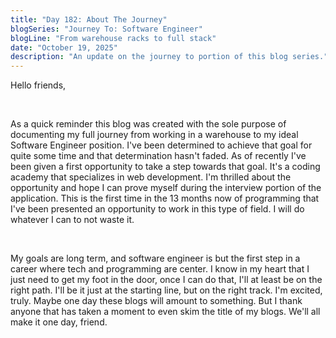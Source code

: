 ```yaml
---
title: "Day 182: About The Journey"
blogSeries: "Journey To: Software Engineer"
blogLine: "From warehouse racks to full stack"
date: "October 19, 2025"
description: "An update on the journey to portion of this blog series."
---
```


Hello friends,

<br>

As a quick reminder this blog was created with the sole purpose of documenting my full journey from working in a warehouse to my ideal Software Engineer position. I've been determined to achieve that goal for quite some time and that determination hasn't faded. As of recently I've been given a first opportunity to take a step towards that goal. It's a coding academy that specializes in web development. I'm thrilled about the opportunity and hope I can prove myself during the interview portion of the application. This is the first time in the 13 months now of programming that I've been presented an opportunity to work in this type of field. I will do whatever I can to not waste it.

<br>

My goals are long term, and software engineer is but the first step in a career where tech and programming are center. I know in my heart that I just need to get my foot in the door, once I can do that, I'll at least be on the right path. I'll be it just at the starting line, but on the right track. I'm excited, truly. Maybe one day these blogs will amount to something. But I thank anyone that has taken a moment to even skim the title of my blogs. We'll all make it one day, friend.
